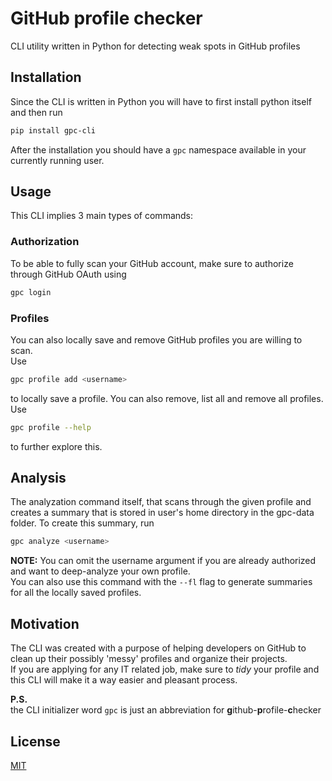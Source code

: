 # GitHub profile checker
CLI utility written in Python for detecting weak spots in GitHub profiles

## Installation
Since the CLI is written in Python you will have to first install python itself
and then run
```bash
pip install gpc-cli
```
After the installation you should have a ``gpc`` namespace available in your currently running user.

## Usage
This CLI implies 3 main types of commands:

### Authorization
To be able to fully scan your GitHub account, make sure to authorize through GitHub OAuth using
```bash
gpc login
```

### Profiles
You can also locally save and remove GitHub profiles you are willing to scan.  
Use
```bash
gpc profile add <username>
```
to locally save a profile.
You can also remove, list all and remove all profiles.
Use
```bash
gpc profile --help
```
to further explore this.

## Analysis
The analyzation command itself, that scans through the given profile and creates a summary that is stored in user's home directory in the gpc-data folder.
To create this summary, run
```bash
gpc analyze <username>
```
<b>NOTE:</b> You can omit the username argument if you are already authorized and want to deep-analyze your own profile.
<br/>You can also use this command with the ``--fl`` flag to generate summaries for all the locally saved profiles.

## Motivation
The CLI was created with a purpose of helping developers on GitHub to clean up their possibly 'messy' profiles and organize
their projects.  
If you are applying for any IT related job, make sure to <i>tidy</i> your profile and this CLI will make it a way easier and 
pleasant process.

<b>P.S.</b></br>
the CLI initializer word ``gpc`` is just an abbreviation for
<b>g</b>ithub-<b>p</b>rofile-<b>c</b>hecker

## License
[MIT](https://opensource.org/licenses/MIT)
